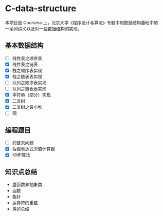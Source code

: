 # C-data-structure
本项目是 Coursera 上，北京大学《程序设计与算法》专题中的数据结构基础中的一系列讲义以及对一些数据结构的实现。

## 基本数据结构
- [ ] 线性表之顺序表
- [x] 线性表之链表
- [x] 栈之顺序表实现
- [x] 栈之链表表实现
- [ ] 队列之顺序表实现
- [ ] 队列之链表表实现
- [x] 字符串（部分）实现
- [x] 二叉树
- [x] 二叉树之最小堆
- [ ] 图

## 编程题目
- [ ] 约瑟夫问题
- [x] 后缀表达式求值计算器
- [x] KMP算法

## 知识点总结
-  虚函数和抽象类
- 函数
- 指针
- 运算符的重载
- 类的总结
